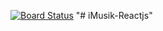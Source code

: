 [![Board Status](https://sonhoai272.visualstudio.com/c8d3b4ab-f431-4625-b0a5-37f37805ea02/f27b3279-3116-4440-bdac-c15f8fdd4175/_apis/work/boardbadge/d47d68bb-5aa0-4bda-915e-a6d322cd8329)](https://sonhoai272.visualstudio.com/c8d3b4ab-f431-4625-b0a5-37f37805ea02/_boards/board/t/f27b3279-3116-4440-bdac-c15f8fdd4175/Microsoft.RequirementCategory)
"# iMusik-Reactjs" 

